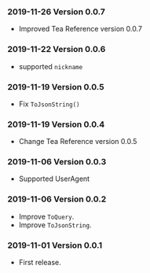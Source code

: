 ### 2019-11-26 Version 0.0.7
* Improved Tea Reference version 0.0.7

### 2019-11-22 Version 0.0.6
* supported `nickname`

### 2019-11-19 Version 0.0.5
* Fix `ToJsonString()` 

### 2019-11-19 Version 0.0.4
* Change Tea Reference version 0.0.5

### 2019-11-06 Version 0.0.3
* Supported UserAgent

### 2019-11-06 Version 0.0.2
* Improve `ToQuery`.
* Improve `ToJsonString`.

### 2019-11-01 Version 0.0.1
* First release.